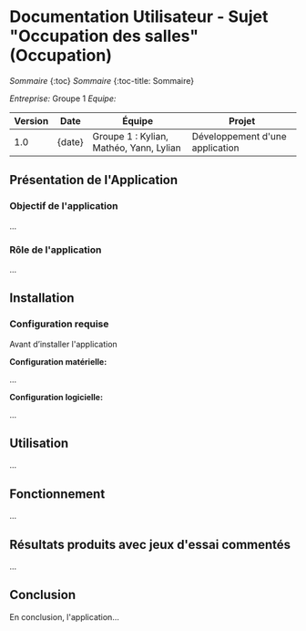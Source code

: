 # Documentation Utilisateur - Sujet "Occupation des salles" (Occupation)

*Sommaire*
{:toc}
*Sommaire*
{:toc-title: Sommaire}

*Entreprise:* Groupe 1
*Equipe:*

| Version | Date       | Équipe                                       | Projet                          |
| ------- | ---------- | -------------------------------------------- | ------------------------------- |
| 1.0     | {date}     | Groupe 1 : Kylian, Mathéo, Yann, Lylian      | Développement d'une application |

## Présentation de l'Application

### Objectif de l'application

...

### Rôle de l'application

...

## Installation

### Configuration requise

Avant d’installer l'application

**Configuration matérielle:**

...

**Configuration logicielle:**

...

## Utilisation

...

## Fonctionnement

...

## Résultats produits avec jeux d'essai commentés

...

## Conclusion

En conclusion, l'application...

